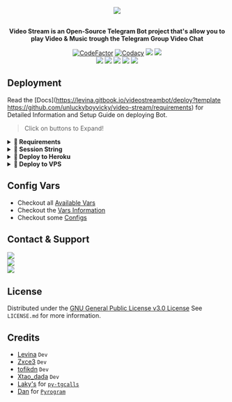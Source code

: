 <p align="center"><a href="https://t.me/VeezVideoBot"><img src="https://github.com/levina-lab/video-stream/raw/main/driver/veezlogo.png"></a></p>
<p align="center">
    <br><b>Video Stream is an Open-Source Telegram Bot project that's allow you to play Video & Music trough the Telegram Group Video Chat</b><br>
</p>
<p align="center">
    <a href="https://www.codefactor.io/repository/github/levina-lab/video-stream"> <img src="https://www.codefactor.io/repository/github/levina-lab/video-stream/badge?color=red&logo=codacy&style=flat-square" alt="CodeFactor" /></a>
    <a href="https://app.codacy.com/gh/levina-lab/video-stream/dashboard"> <img src="https://img.shields.io/codacy/grade/a723cb464d5a4d25be3152b5d71de82d?color=red&logo=codacy&style=flat-square" alt="Codacy" /></a>
    <a href="https://www.python.org/" alt="made-with-python"> <img src="https://img.shields.io/badge/Made%20with-Python-black.svg?style=flat-square&logo=python&logoColor=blue&color=red" /></a>
    <a href="https://github.com/levina-lab/video-stream/graphs/commit-activity" alt="Maintenance"> <img src="https://img.shields.io/badge/Maintained%3F-yes-red.svg?style=flat-square" /></a><br>
    <a href="https://github.com/levina-lab/video-stream"> <img src="https://img.shields.io/github/repo-size/levina-lab/video-stream?color=red&logo=github&logoColor=blue&style=flat-square" /></a>
    <a href="https://github.com/levina-lab/video-stream/commits/main"> <img src="https://img.shields.io/github/last-commit/levina-lab/video-stream?color=red&logo=github&logoColor=blue&style=flat-square" /></a>
    <a href="https://github.com/levina-lab/video-stream/issues"> <img src="https://img.shields.io/github/issues/levina-lab/video-stream?color=red&logo=github&logoColor=blue&style=flat-square" /></a>
    <a href="https://github.com/levina-lab/video-stream/network/members"> <img src="https://img.shields.io/github/forks/levina-lab/video-stream?color=red&logo=github&logoColor=blue&style=flat-square" /></a>
    <a href="https://github.com/levina-lab/video-stream/network/members"> <img src="https://img.shields.io/github/stars/levina-lab/video-stream?color=red&logo=github&logoColor=blue&style=flat-square" /></a>
</p>

## Deployment
Read the [Docs](https://levina.gitbook.io/videostreambot/deploy?template https://github.com/unluckyboyvicky/video-stream/requirements) for Detailed Information and Setup Guide on deploying Bot.

> Click on buttons to Expand!
<details>
<summary><b>🔗 Requirements</b></summary>
<br>

- [Python3.9](https://www.python.org/downloads/release/python-390/)
- [Telegram API Key](https://docs.pyrogram.org/intro/setup#api-keys)
- [Telegram Bot Token](https://t.me/botfather)
- [MongoDB URL](https://telegra.ph/How-to-Get-mongodb-url-02-18)
- [Pyrogram Session String](https://levina.gitbook.io/videostreambot/deployment/string-session)
    
</details>

<details>
<summary><b>🔗 Session String</b></summary>
<br>

> You'll need a [API_ID](https://levina.gitbook.io/videostreambot/vars/vars-information#1.-api_id) & [API_HASH](https://levina.gitbook.io/videostreambot/vars/vars-information#2.-api_hash) in order to generate pyrogram session string. 
> Always remember to use good API combo else your account could be deleted.

<h4> Generate Session via Repl.it: </h4>    
<p><a href="https://replit.com/@levinalab/Session-Generator?lite=1&outputonly=1#main.py"><img src="https://img.shields.io/badge/Generate%20On%20Repl-blueviolet?style=for-the-badge&logo=appveyor" width="200""/></a></p>

</details>

<details>
<summary><b>🔗 Deploy to Heroku</b></summary>
<br>

> Heroku has blacklisted this repository, That's why you get policy error message while pressing the Deploy Button. So the solution is you'll need to Fork this repo first and tap the Deploy Button from your forked repo. Click the fork button in the upper right corner next to the star button to fork this Repo.

<h4>Click the button below to deploy Bot on Heroku!</h4>    
<p><a href="https://heroku.com/deploy"><img src="https://img.shields.io/badge/Deploy%20To%20Heroku-blueviolet?style=for-the-badge&logo=heroku" width="200""/></a></p>

</details>

<details>
<summary><b>🔗 Deploy to VPS</b></summary>
<br>

> Checkout the [Docs](https://levina.gitbook.io/videostreambot/deployment/local-hosting-or-vps) for Detailed Explanation on VPS Deployment

```console
root@linux~ $ git clone https://github.com/levina-lab/video-stream
root@linux~ $ cd video-stream
root@linux~ $ pip3 install -U -r requirements.txt
root@linux~ $ cp example.env .env
```
> Edit .env with your own values and then start bot with
```console
root@linux~ $ python3 main.py
```

</details>

## Config Vars
- Checkout all [Available Vars](https://levina.gitbook.io/videostreambot/vars/available-vars)
- Checkout the [Vars Information](https://levina.gitbook.io/videostreambot/vars/vars-information)
- Checkout some [Configs](https://levina.gitbook.io/videostreambot/setup-config/config)

## Contact & Support

<a href="https://t.me/VeezSupportGroup"><img src="https://img.shields.io/badge/Join-Group%20Support-blue.svg?style=for-the-badge&logo=Telegram"></a><br>
<a href="https://t.me/levinachannel"><img src="https://img.shields.io/badge/Join-Updates%20Channel-blue.svg?style=for-the-badge&logo=Telegram"></a><br>
<a href="https://t.me/dlwrml"><img src="https://img.shields.io/badge/Contact-Repo%20Owner-blue.svg?style=for-the-badge&logo=Telegram"></a>

## License

Distributed under the [GNU General Public License v3.0 License](https://github.com/levina-lab/video-stream/blob/main/LICENSE) See `LICENSE.md` for more information.

## Credits

- [Levina](https://github.com/levina-lab) ``Dev``
- [Zxce3](https://github.com/Zxce3) ``Dev``
- [tofikdn](https://github.com/tofikdn) ``Dev``
- [Xtao_dada](https://github.com/xtaodada) ``Dev``
- [Laky's](https://github.com/Laky-64) for [``py-tgcalls``](https://github.com/pytgcalls/pytgcalls)
- [Dan](https://github.com/delivrance) for [``Pyrogram``](https://github.com/pyrogram)
